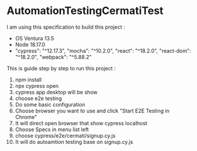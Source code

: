 # AutomationTestingCermatiTest

I am using this specification to build this project : 
- OS Ventura 13.5 
- Node 18.17.0
- "cypress": "^12.17.3",
    "mocha": "^10.2.0",
    "react": "^18.2.0",
    "react-dom": "^18.2.0",
    "webpack": "^5.88.2"




This is guide step by step to run this project : 
1. npm install 
2. npx cypress open
3. cypress app desktop will be show 
4. choose e2e testing
5. Do some basic configuration 
6. Choose browser you want to use and click "Start E2E Testing in Chrome"
7. It will direct open browser that show cypress localhost 
8. Choose Specs in menu list left 
9. choose cypress/e2e/cermati/signup.cy.js
10. It will do autoamtion testing base on signup.cy.js









